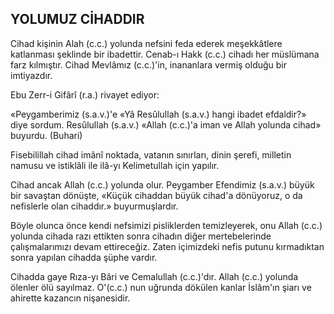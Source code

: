 ## YOLUMUZ CİHADDIR

Cihad kişinin Alah (c.c.) yolunda nefsini fe­da ederek meşekkâtlere katlanması şeklinde bir ibadettir. Cenab-ı Hakk (c.c.) cihadı her müslümana farz kılmıştır. Cihad Mevlâmız (c.c.)'in, inananlara vermiş olduğu bir imtiyazdır.

Ebu Zerr-i Gifârî (r.a.) rivayet ediyor:

«Peygamberimiz (s.a.v.)'e «Yâ Resûlullah (s.a.v.) hangi ibadet efdaldir?» diye sordum. Resûlullah (s.a.v.) «Allah (c.c.)'a iman ve Allah yolunda cihad» buyurdu. (Buhari)

Fisebilillah cihad imânî noktada, vatanın sı­nırları, dinin şerefi, milletin namusu ve istiklâli ile ilâ-yı Kelimetullah için yapılır.

Cihad ancak Allah (c.c.) yolunda olur. Pey­gamber Efendimiz (s.a.v.) büyük bir savaştan dönüşte, «Küçük cihaddan büyük cihad'a dönü­yoruz, o da nefislerle olan cihaddır.» buyurmuş­lardır.

Böyle olunca önce kendi nefsimizi pislikler­den temizleyerek, onu Allah (c.c.) yolunda cihada razı ettikten sonra cihadın diğer mertebelerin­de çalışmalarımızı devam ettireceğiz. Zaten içi­mizdeki nefis putunu kırmadıktan sonra yapı­lan cihadda şüphe vardır.

Cihadda gaye Rıza-yı Bâri ve Cemalullah (c.c.)'dır. Allah (c.c.) yolunda ölenler ölü sayılmaz. O'(c.c.) nun uğrunda dökülen kanlar İslâm'­ın şiarı ve ahirette kazancın nişanesidir.
